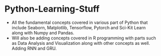  # Python-Learning-Stuff

- All the fundamental concepts covered in various part of Python that include Seaborn, Matplotlib, Tensorflow, Pytorch and Sci-Kit Learn along with Numpy and Pandas. 
- Will also be adding concepts covered in R programming with parts such as Data Analysis and Visualization along with other concepts as well. Adding RNN and GRU.  
